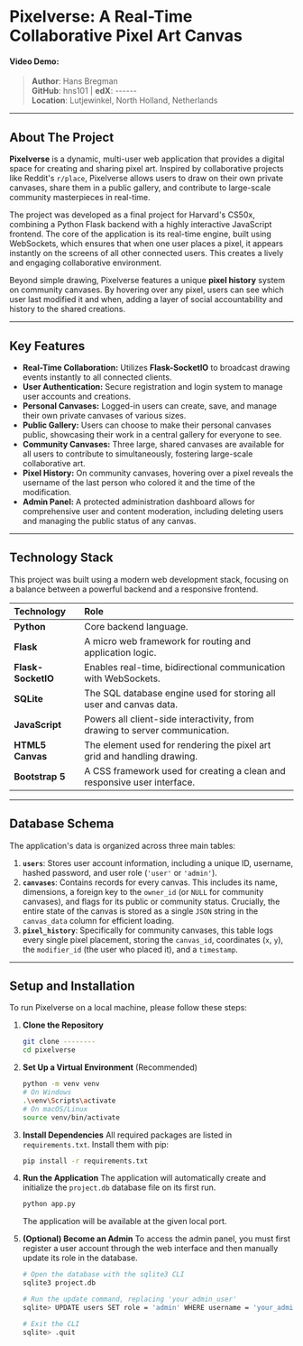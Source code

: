 # Pixelverse: A Real-Time Collaborative Pixel Art Canvas

#### Video Demo: 
> **Author**: Hans Bregman  
> **GitHub**: hns101 | **edX**: ------  
> **Location**: Lutjewinkel, North Holland, Netherlands  
> 

---

## About The Project

**Pixelverse** is a dynamic, multi-user web application that provides a digital space for creating and sharing pixel art. Inspired by collaborative projects like Reddit's `r/place`, Pixelverse allows users to draw on their own private canvases, share them in a public gallery, and contribute to large-scale community masterpieces in real-time.

The project was developed as a final project for Harvard's CS50x, combining a Python Flask backend with a highly interactive JavaScript frontend. The core of the application is its real-time engine, built using WebSockets, which ensures that when one user places a pixel, it appears instantly on the screens of all other connected users. This creates a lively and engaging collaborative environment.

Beyond simple drawing, Pixelverse features a unique **pixel history** system on community canvases. By hovering over any pixel, users can see which user last modified it and when, adding a layer of social accountability and history to the shared creations.

---

## Key Features

* **Real-Time Collaboration:** Utilizes **Flask-SocketIO** to broadcast drawing events instantly to all connected clients.
* **User Authentication:** Secure registration and login system to manage user accounts and creations.
* **Personal Canvases:** Logged-in users can create, save, and manage their own private canvases of various sizes.
* **Public Gallery:** Users can choose to make their personal canvases public, showcasing their work in a central gallery for everyone to see.
* **Community Canvases:** Three large, shared canvases are available for all users to contribute to simultaneously, fostering large-scale collaborative art.
* **Pixel History:** On community canvases, hovering over a pixel reveals the username of the last person who colored it and the time of the modification.
* **Admin Panel:** A protected administration dashboard allows for comprehensive user and content moderation, including deleting users and managing the public status of any canvas.

---

## Technology Stack

This project was built using a modern web development stack, focusing on a balance between a powerful backend and a responsive frontend.

| Technology | Role |
| :--- | :--- |
| **Python** | Core backend language. |
| **Flask** | A micro web framework for routing and application logic. |
| **Flask-SocketIO** | Enables real-time, bidirectional communication with WebSockets. |
| **SQLite** | The SQL database engine used for storing all user and canvas data. |
| **JavaScript** | Powers all client-side interactivity, from drawing to server communication. |
| **HTML5 Canvas** | The element used for rendering the pixel art grid and handling drawing. |
| **Bootstrap 5** | A CSS framework used for creating a clean and responsive user interface. |

---

## Database Schema

The application's data is organized across three main tables:

1.  **`users`**: Stores user account information, including a unique ID, username, hashed password, and user role (`'user'` or `'admin'`).
2.  **`canvases`**: Contains records for every canvas. This includes its name, dimensions, a foreign key to the `owner_id` (or `NULL` for community canvases), and flags for its public or community status. Crucially, the entire state of the canvas is stored as a single `JSON` string in the `canvas_data` column for efficient loading.
3.  **`pixel_history`**: Specifically for community canvases, this table logs every single pixel placement, storing the `canvas_id`, coordinates (`x`, `y`), the `modifier_id` (the user who placed it), and a `timestamp`.

---

## Setup and Installation

To run Pixelverse on a local machine, please follow these steps:

1.  **Clone the Repository**
    ```bash
    git clone --------
    cd pixelverse
    ```

2.  **Set Up a Virtual Environment** (Recommended)
    ```bash
    python -m venv venv
    # On Windows
    .\venv\Scripts\activate
    # On macOS/Linux
    source venv/bin/activate
    ```

3.  **Install Dependencies**
    All required packages are listed in `requirements.txt`. Install them with pip:
    ```bash
    pip install -r requirements.txt
    ```

4.  **Run the Application**
    The application will automatically create and initialize the `project.db` database file on its first run.
    ```bash
    python app.py
    ```
    The application will be available at the given local port.

5.  **(Optional) Become an Admin**
    To access the admin panel, you must first register a user account through the web interface and then manually update its role in the database.
    ```bash
    # Open the database with the sqlite3 CLI
    sqlite3 project.db

    # Run the update command, replacing 'your_admin_user'
    sqlite> UPDATE users SET role = 'admin' WHERE username = 'your_admin_user';

    # Exit the CLI
    sqlite> .quit
    ```
